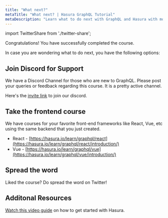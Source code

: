 ```yaml
---
title: "What next?"
metaTitle: "What next? | Hasura GraphQL Tutorial"
metaDescription: "Learn what to do next with GraphQL and Hasura with more community resources. Join our discord channel for support."
---
```


import TwitterShare from './twitter-share';

Congratulations! You have successfully completed the course.

In case you are wondering what to do next, you have the following options:

## Join Discord for Support

We have a Discord Channel for those who are new to GraphQL. Please post your queries or feedback regarding this course. It is a pretty active channel.

Here's the [invite link](https://discord.com/invite/hasura) to join our discord.

## Take the frontend course

We have courses for your favorite front-end frameworks like React, Vue, etc using the same backend that you just created.

- React - [https://hasura.io/learn/graphql/react](https://hasura.io/learn/graphql/react/introduction/)
- Vue - [https://hasura.io/learn/graphql/vue](https://hasura.io/learn/graphql/vue/introduction/)

## Spread the word

Liked the course?
Do spread the word on Twitter! <TwitterShare />

## Additonal Resources

[Watch this video guide](https://hasura.io/events/webinar/get-started-with-hasura/?pg=learn&plcmt=body&cta=getting-started&tech=) on how to get started with Hasura.
